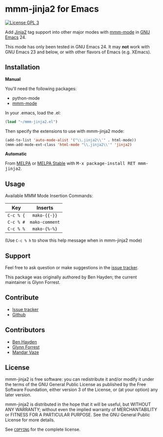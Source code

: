 mmm-jinja2 for Emacs
====================

[![License GPL 3][badge-license]][copying]

Add [Jinja2][] tag support into other major modes with [mmm-mode][] in [GNU Emacs][] 24.

This mode has only been tested in GNU Emacs 24. It may **not** work with GNU Emacs 23 and below,
or with other flavors of Emacs (e.g. XEmacs).

Installation
------------

**Manual**

You'll need the following packages:

* python-mode
* [mmm-mode][]

In your .emacs, load the .el:

```el
(load "~/mmm-jinja2.el")
```

Then specify the extensions to use with mmm-jinja2 mode:

```el
(add-to-list 'auto-mode-alist '("\\.jinja2\\'" . html-mode))
(mmm-add-mode-ext-class 'html-mode "\\.jinja2\\'" 'jinja2)
```

**Automatic**

From [MELPA][] or [MELPA Stable][] with <kbd>M-x package-install RET
mmm-jinja2</kbd>.

Usage
-----

Available MMM Mode Insertion Commands:

|   Key     |      Inserts     |
|-----------|:----------------:|
| `C-c % {` |   `mako-{{-}}`   |
| `C-c % #` |   `mako-comment` |
| `C-c % %` |   `mako-{%-%}`   |

(Use `C-c % h` to show this help message when in mmm-jinja2 mode)

Support
-------

Feel free to ask question or make suggestions in the [issue tracker][].

This package was originally authored by Ben Hayden; the current maintainer is Glynn Forrest.

Contribute
----------

- [Issue tracker][]
- [Github][]

Contributors
------------

- [Ben Hayden](https://github.com/deybhayden)
- [Glynn Forrest](https://github.com/glynnforrest)
- [Mandar Vaze](https://github.com/mandarvaze)

License
-------

mmm-jinja2 is free software: you can redistribute it and/or modify it under the
terms of the GNU General Public License as published by the Free Software
Foundation, either version 3 of the License, or (at your option) any later
version.

mmm-jinja2 is distributed in the hope that it will be useful, but WITHOUT ANY
WARRANTY; without even the implied warranty of MERCHANTABILITY or FITNESS FOR A
PARTICULAR PURPOSE.  See the GNU General Public License for more details.

See [`COPYING`][copying] for the complete license.

[badge-license]: https://img.shields.io/badge/license-GPL_3-green.svg
[COPYING]: https://github.com/glynnforrest/mmm-jinja2/blob/master/COPYING
[GNU Emacs]: https://www.gnu.org/software/emacs/
[MELPA]: https://melpa.org/
[MELPA Stable]: https://stable.melpa.org/
[Issue tracker]: https://github.com/glynnforrest/mmm-jinja2/issues
[Github]: https://github.com/glynnforrest/mmm-jinja2
[Jinja2]: http://jinja.pocoo.org/
[mmm-mode]: https://github.com/purcell/mmm-mode
